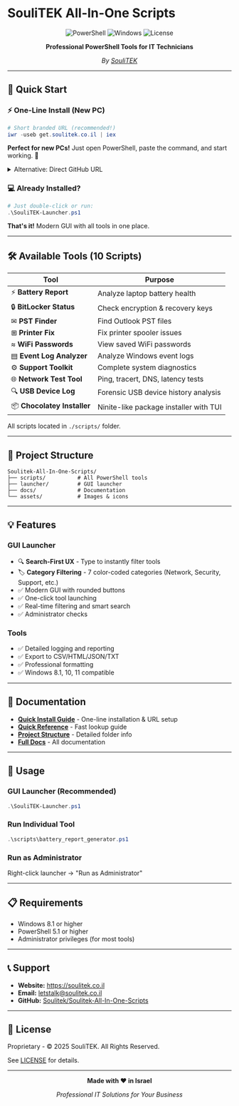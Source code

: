 # SouliTEK All-In-One Scripts

<div align="center">

![PowerShell](https://img.shields.io/badge/PowerShell-5.1%2B-blue?style=for-the-badge&logo=powershell)
![Windows](https://img.shields.io/badge/Windows-8.1%2B-0078D6?style=for-the-badge&logo=windows)
![License](https://img.shields.io/badge/License-Proprietary-red?style=for-the-badge)

**Professional PowerShell Tools for IT Technicians**

*By [SouliTEK](https://soulitek.co.il)*

</div>

---

## 🚀 Quick Start

### ⚡ One-Line Install (New PC)

```powershell
# Short branded URL (recommended!)
iwr -useb get.soulitek.co.il | iex
```

**Perfect for new PCs!** Just open PowerShell, paste the command, and start working. 🎉

<details>
<summary>Alternative: Direct GitHub URL</summary>

```powershell
# Direct from GitHub (no custom domain)
iwr -useb https://raw.githubusercontent.com/Soulitek/Soulitek-All-In-One-Scripts/main/Install-SouliTEK.ps1 | iex
```
</details>

### 💻 Already Installed?

```powershell
# Just double-click or run:
.\SouliTEK-Launcher.ps1
```

**That's it!** Modern GUI with all tools in one place.

---

## 🛠️ Available Tools (10 Scripts)

| Tool | Purpose |
|------|---------|
| ⚡ **Battery Report** | Analyze laptop battery health |
| 🔒 **BitLocker Status** | Check encryption & recovery keys |
| ✉ **PST Finder** | Find Outlook PST files |
| ⊞ **Printer Fix** | Fix printer spooler issues |
| ≈ **WiFi Passwords** | View saved WiFi passwords |
| ▤ **Event Log Analyzer** | Analyze Windows event logs |
| ⚙ **Support Toolkit** | Complete system diagnostics |
| 🌐 **Network Test Tool** | Ping, tracert, DNS, latency tests |
| 🔍 **USB Device Log** | Forensic USB device history analysis |
| 📦 **Chocolatey Installer** | Ninite-like package installer with TUI |

All scripts located in `./scripts/` folder.

---

## 📁 Project Structure

```
Soulitek-All-In-One-Scripts/
├── scripts/          # All PowerShell tools
├── launcher/         # GUI launcher
├── docs/             # Documentation
└── assets/           # Images & icons
```

---

## 💡 Features

### GUI Launcher
- 🔍 **Search-First UX** - Type to instantly filter tools
- 🏷️ **Category Filtering** - 7 color-coded categories (Network, Security, Support, etc.)
- ✅ Modern GUI with rounded buttons
- ✅ One-click tool launching
- ✅ Real-time filtering and smart search
- ✅ Administrator checks

### Tools
- ✅ Detailed logging and reporting
- ✅ Export to CSV/HTML/JSON/TXT
- ✅ Professional formatting
- ✅ Windows 8.1, 10, 11 compatible

---

## 📖 Documentation

- **[Quick Install Guide](docs/QUICK_INSTALL.md)** - One-line installation & URL setup
- **[Quick Reference](QUICK_REFERENCE.md)** - Fast lookup guide
- **[Project Structure](PROJECT_STRUCTURE.md)** - Detailed folder info
- **[Full Docs](docs/)** - All documentation

---

## 🔧 Usage

### GUI Launcher (Recommended)
```powershell
.\SouliTEK-Launcher.ps1
```

### Run Individual Tool
```powershell
.\scripts\battery_report_generator.ps1
```

### Run as Administrator
Right-click launcher → "Run as Administrator"

---

## 📋 Requirements

- Windows 8.1 or higher
- PowerShell 5.1 or higher
- Administrator privileges (for most tools)

---

## 📞 Support

- **Website:** https://soulitek.co.il
- **Email:** letstalk@soulitek.co.il
- **GitHub:** [Soulitek/Soulitek-All-In-One-Scripts](https://github.com/Soulitek/Soulitek-All-In-One-Scripts)

---

## 📄 License

Proprietary - © 2025 SouliTEK. All Rights Reserved.

See [LICENSE](LICENSE) for details.

---

<div align="center">

**Made with ❤️ in Israel**

*Professional IT Solutions for Your Business*

</div>
